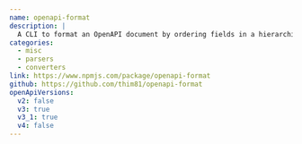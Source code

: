 ```yaml
---
name: openapi-format
description: |
  A CLI to format an OpenAPI document by ordering fields in a hierarchical order, with the option to filter out flags, tags, methods, operationIDs; including the option to convert an OpenAPI 3.0 document to an OpenAPI version 3.1.
categories:
  - misc
  - parsers
  - converters
link: https://www.npmjs.com/package/openapi-format
github: https://github.com/thim81/openapi-format
openApiVersions:
  v2: false
  v3: true
  v3_1: true
  v4: false
---
```

